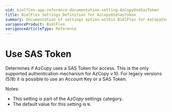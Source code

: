```yaml
---
uid: bimlflex-app-reference-documentation-setting-AzCopyUseSasToken
title: BimlFlex Settings Definition for AzCopyUseSasToken
summary: Documentation of settings option within BimlFlex for AzCopyUseSasToken
varigenceProduct: BimlFlex
varigenceArticleType: Reference
---
```


# Use SAS Token

Determines if AzCopy uses a SAS Token for access. This is the only supported authentication mechanism for AzCopy v.10. For legacy versions (5/8) it is possible to use an Account Key or a SAS Token.

Notes:

* This setting is part of the *AzCopy* settings category.
* The default value for this setting is `N`.
